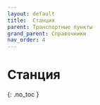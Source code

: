 ```yaml
---
layout: default
title:	Станция
parent: Транспортные пункты
grand_parent: Справочники
nav_order: 4
---
```


# Станция
{: .no_toc }
